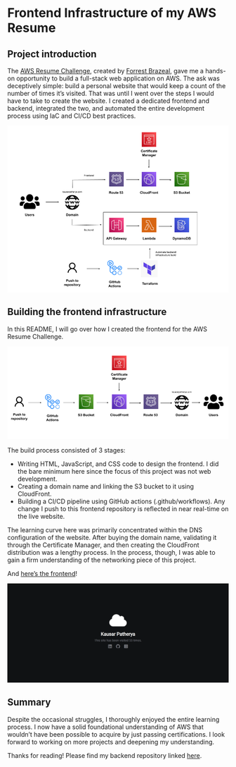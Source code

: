 # Frontend Infrastructure of my AWS Resume
## Project introduction

The [AWS Resume Challenge](https://cloudresumechallenge.dev/docs/the-challenge/aws/), created by [Forrest Brazeal](https://www.linkedin.com/in/forrestbrazeal), gave me a hands-on opportunity to build a full-stack web application on AWS. The ask was deceptively simple: build a personal website that would keep a count of the number of times it’s visited. That was until I went over the steps I would have to take to create the website. I created a dedicated frontend and backend, integrated the two, and automated the entire development process using IaC and CI/CD best practices.

![Complete architecture diagram](full-architecture.png)

## Building the frontend infrastructure

In this README, I will go over how I created the frontend for the AWS Resume Challenge.

![Frontend infrastructure](frontend-architecture.png)

The build process consisted of 3 stages:

* Writing HTML, JavaScript, and CSS code to design the frontend. I did the bare minimum here since the focus of this project was not web development.
* Creating a domain name and linking the S3 bucket to it using CloudFront.
* Building a CI/CD pipeline using GitHub actions (.github/workflows). Any change I push to this frontend repository is reflected in near real-time on the live website.


The learning curve here was primarily concentrated within the DNS configuration of the website. After buying the domain name, validating it through the Certificate Manager, and then creating the CloudFront distribution was a lengthy process. In the process, though, I was able to gain a firm understanding of the networking piece of this project.


And [here’s the frontend](https://kausarpatherya.com)!

![Landing page](landing-page.png)

## Summary


Despite the occasional struggles, I thoroughly enjoyed the entire learning process. I now have a solid foundational understanding of AWS that wouldn’t have been possible to acquire by just passing certifications. I look forward to working on more projects and deepening my understanding.


Thanks for reading! Please find my backend repository linked [here](https://github.com/kpath1999/resume-backend).